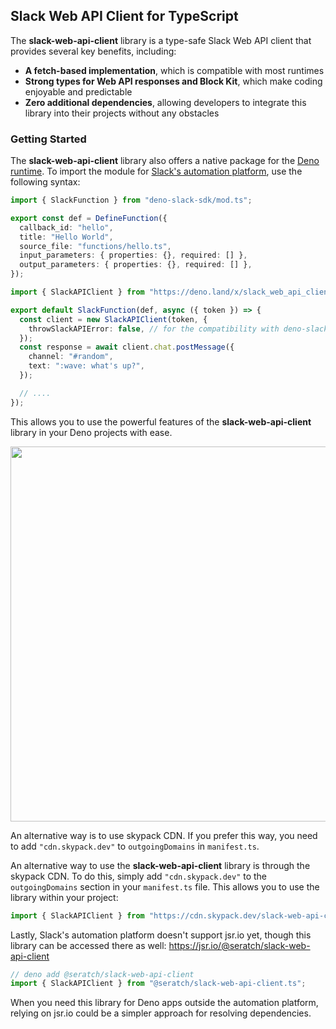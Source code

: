 ## Slack Web API Client for TypeScript

The **slack-web-api-client** library is a type-safe Slack Web API client that
provides several key benefits, including:

- **A fetch-based implementation**, which is compatible with most runtimes
- **Strong types for Web API responses and Block Kit**, which make coding
  enjoyable and predictable
- **Zero additional dependencies**, allowing developers to integrate this
  library into their projects without any obstacles

### Getting Started

The **slack-web-api-client** library also offers a native package for the
[Deno runtime](https://deno.com/). To import the module for
[Slack's automation platform](https://api.slack.com/automation), use the
following syntax:

```typescript
import { SlackFunction } from "deno-slack-sdk/mod.ts";

export const def = DefineFunction({
  callback_id: "hello",
  title: "Hello World",
  source_file: "functions/hello.ts",
  input_parameters: { properties: {}, required: [] },
  output_parameters: { properties: {}, required: [] },
});

import { SlackAPIClient } from "https://deno.land/x/slack_web_api_client@0.11.1/mod.ts";

export default SlackFunction(def, async ({ token }) => {
  const client = new SlackAPIClient(token, {
    throwSlackAPIError: false, // for the compatibility with deno-slack-api library
  });
  const response = await client.chat.postMessage({
    channel: "#random",
    text: ":wave: what's up?",
  });

  // ....
});
```

This allows you to use the powerful features of the **slack-web-api-client**
library in your Deno projects with ease.

<img width="600" src="https://user-images.githubusercontent.com/19658/252261924-75522081-0ceb-47c3-9d0a-2cc99772ff7f.png">

An alternative way is to use skypack CDN. If you prefer this way, you need to
add `"cdn.skypack.dev"` to `outgoingDomains` in `manifest.ts`.

An alternative way to use the **slack-web-api-client** library is through the
skypack CDN. To do this, simply add `"cdn.skypack.dev"` to the `outgoingDomains`
section in your `manifest.ts` file. This allows you to use the library within
your project:

```typescript
import { SlackAPIClient } from "https://cdn.skypack.dev/slack-web-api-client?dts";
```

Lastly, Slack's automation platform doesn't support jsr.io yet, though this
library can be accessed there as well:
https://jsr.io/@seratch/slack-web-api-client

```typescript
// deno add @seratch/slack-web-api-client
import { SlackAPIClient } from "@seratch/slack-web-api-client.ts";
```

When you need this library for Deno apps outside the automation platform,
relying on jsr.io could be a simpler approach for resolving dependencies.

